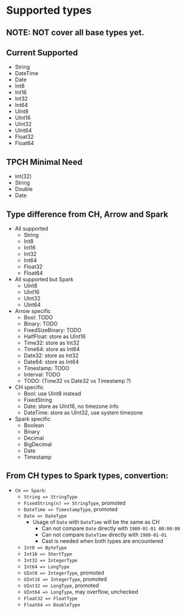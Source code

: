 # Supported types

## NOTE: NOT cover all base types yet.

## Current Supported
* String
* DateTime
* Date
* Int8
* Int16
* Int32
* Int64
* UInt8
* UInt16
* UInt32
* UInt64
* Float32
* Float64

## TPCH Minimal Need
* Int(32)
* String
* Double
* Date

## Type difference from CH, Arrow and Spark
* All supported
    * String
    * Int8
    * Int16
    * Int32
    * Int64
    * Float32
    * Float64
* All supported but Spark
    * UInt8
    * UInt16
    * UInt32
    * UInt64
* Arrow specific
    * Bool: TODO
    * Binary: TODO
    * FixedSizeBinary: TODO
    * HalfFloat: store as UInt16
    * Time32: store as Int32
    * Time64: store as Int64
    * Date32: store as Int32
    * Date64: store as Int64
    * Timestamp: TODO
    * Interval: TODO
    * TODO: (Time32 vs Date32 vs Timestamp ?)
* CH specific
    * Bool: use UInt8 instead
    * FixedString
    * Date: store as UInt16, no timezone info
    * DateTime: store as UInt32, use system timezone
* Spark specific
    * Boolean
    * Binary
    * Decimal
    * BigDecimal
    * Date
    * Timestamp

## From CH types to Spark types, convertion:
* `CH => Spark`:
    * `String => StringType`
    * `FixedString(n) => StringType`, promoted
    * `DateTime => TimestampType`, promoted
    * `Date => DateType`
        * Usage of `Date` with `DateTime` will be the same as CH
            * Can not compare `Date` directly with `1980-01-01 00:00:00`
            * Can not compare `DateTime` directly with `1980-01-01`
            * Cast is needed when both types are encountered
    * `Int8 => ByteType`
    * `Int16 => ShortType`
    * `Int32 => IntegerType`
    * `Int64 => LongType`
    * `UInt8 => IntegerType`, promoted
    * `UInt16 => IntegerType`, promoted
    * `UInt32 => LongType`, promoted
    * `UInt64 => LongType`, may overflow, unchecked
    * `Float32 => FloatType`
    * `Float64 => DoubleType`
